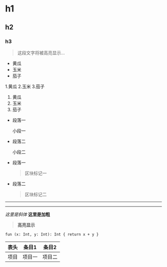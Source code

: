 # h1
## h2
### h3

> 这段文字将被高亮显示...

* 黄瓜
* 玉米
* 茄子

1.黄瓜
2.玉米
3.茄子

1. 黄瓜
2. 玉米
3. 茄子
*    段落一
     
     小段一
*    段落二     
     
     小段二
     
* 段落一
  > 区块标记一
* 段落二
  >区块标记二

---
---

*这里是斜体* **这里是加粗**

> **高亮显示**

`
fun (x: Int, y: Int): Int {
  return x + y
}
` 

表头|条目1|条目2
---|---|---
项目|项目一|项目二


